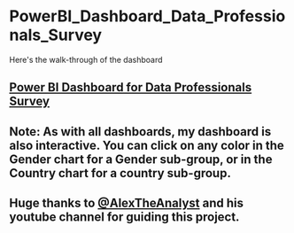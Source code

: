 # PowerBI_Dashboard_Data_Professionals_Survey
Here's the walk-through of the dashboard

## [Power BI Dashboard for Data Professionals Survey](https://app.powerbi.com/groups/me/reports/81dcfef1-22fb-4d7e-a000-ab9174492ff7/ReportSection?experience=power-bi)

##  Note: As with all dashboards, my dashboard is also interactive.  You can click on any color in the Gender chart for a Gender sub-group, or in the Country chart for a country sub-group.  

## Huge thanks to [@AlexTheAnalyst](https://www.youtube.com/watch?v=g0m5sEHPU-s) and his youtube channel for guiding this project.
